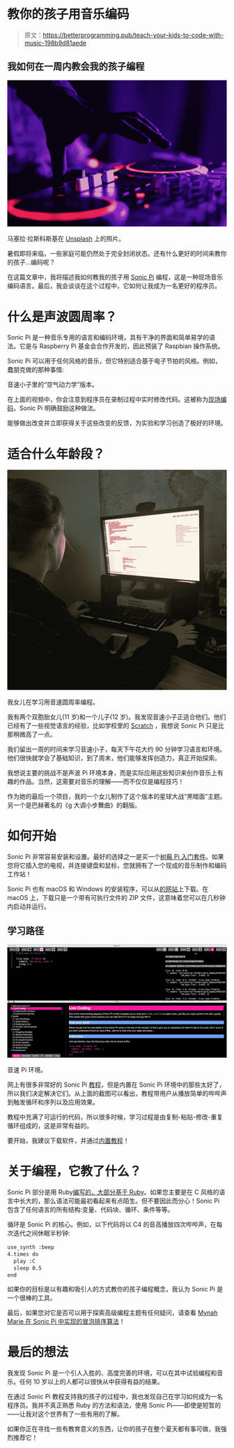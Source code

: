 # 教你的孩子用音乐编码

> 原文：<https://betterprogramming.pub/teach-your-kids-to-code-with-music-198b9d81aede>

## 我如何在一周内教会我的孩子编程

![](img/283f31e8ccbb5e2ba35dd3ad0e53ff9e.png)

马塞拉·拉斯科斯基在 [Unsplash](https://unsplash.com?utm_source=medium&utm_medium=referral) 上的照片。

暑假即将来临，一些家庭可能仍然处于完全封闭状态。还有什么更好的时间来教你的孩子…编码呢？

在这篇文章中，我将描述我如何教我的孩子用 [Sonic Pi](https://sonic-pi.net) 编程，这是一种现场音乐编码语言。最后，我会谈谈在这个过程中，它如何让我成为一名更好的程序员。

# 什么是声波圆周率？

Sonic Pi 是一种音乐专用的语言和编码环境，具有干净的界面和简单易学的语法。它是与 Raspberry Pi 基金会合作开发的，因此预装了 Raspbian 操作系统。

Sonic Pi 可以用于任何风格的音乐，但它特别适合基于电子节拍的风格。例如，蠢朋克做的那种事情:

音速小子里的“空气动力学”版本。

在上面的视频中，你会注意到程序员在录制过程中实时修改代码。这被称为[现场编码](https://liveprogramming.github.io/liveblog/2013/01/a-history-of-live-programming/)，Sonic Pi 明确鼓励这种做法。

能够做出改变并立即获得关于这些改变的反馈，为实验和学习创造了极好的环境。

# 适合什么年龄段？

![](img/b812e0cde503dedcd7464e56cef53acf.png)

我女儿在学习用音速圆周率编程。

我有两个双胞胎女儿(11 岁)和一个儿子(12 岁)。我发现音速小子正适合他们。他们已经有了一些视觉语言的经验，比如学校里的 [Scratch](https://scratch.mit.edu) ，我想说 Sonic Pi 只是比那稍微高了一点。

我们留出一周的时间来学习音速小子，每天下午花大约 90 分钟学习语言和环境。他们很快就学会了基础知识，到了周末，他们能够发挥创造力，真正开始探索。

我想说主要的挑战不是声波 Pi 环境本身，而是实际应用这些知识来创作音乐上有趣的作品。当然，这需要对音乐的理解——而不仅仅是编程技巧！

作为她的最后一个项目，我的一个女儿制作了这个版本的星球大战“黑暗面”主题。另一个是巴赫著名的《g 大调小步舞曲》的翻版。

# 如何开始

Sonic Pi 非常容易安装和设置。最好的选择之一是买一个[树莓 Pi 入门套件](https://thepihut.com/collections/raspberry-pi-kits-and-bundles/products/raspberry-pi-starter-kit)。如果您将它插入您的电视，并连接键盘和鼠标，您就拥有了一个现成的音乐制作和编码工作站！

Sonic Pi 也有 macOS 和 Windows 的安装程序，可以从[的网站](https://sonic-pi.net)上下载。在 macOS 上，下载只是一个带有可执行文件的 ZIP 文件，这意味着您可以在几秒钟内启动并运行。

## 学习路径

![](img/61958f83aa00c4417db55eff80f8e3ea.png)

音速 Pi 环境。

网上有很多非常好的 Sonic Pi [教程](https://projects.raspberrypi.org/en/projects/getting-started-with-sonic-pi)，但是内置在 Sonic Pi 环境中的那些太好了，所以我们决定解决它们。从上面的截图可以看出，教程带用户从播放简单的哔哔声到触发循环和序列以及应用效果。

教程中充满了可运行的代码，所以很多时候，学习过程是由复制-粘贴-修改-重复循环组成的，这是非常有益的。

要开始，我建议下载软件，并通过[内置教程](https://sonic-pi.net/tutorial)！

# 关于编程，它教了什么？

Sonic Pi 部分是用 Ruby[编写的，大部分基于 Ruby](https://www.ruby-lang.org/en/)。如果您主要是在 C 风格的语言中长大的，那么语法可能最初看起来有点陌生。但不要因此而分心！Sonic Pi 包含了任何语言的所有结构:变量、代码块、循环、条件等等。

循环是 Sonic Pi 的核心。例如，以下代码将以 C4 的音高播放四次哔哔声，在每次迭代之间休眠半秒钟:

```
use_synth :beep
4.times do
  play :C
  sleep 0.5
end
```

如果你的目标是以有趣和吸引人的方式教你的孩子编程概念，我认为 Sonic Pi 是一个很棒的工具。

最后，如果您对它是否可以用于探索高级编程主题有任何疑问，请查看 [Mynah Marie 在 Sonic Pi 中实现的冒泡排序算法](https://www.earthtoabigail.com/blog/audio-representation-bubble-sort-with-ruby-sonicpi)！

# 最后的想法

我发现 Sonic Pi 是一个引人入胜的、高度完善的环境，可以在其中试验编程和音乐。任何 10 岁以上的人都可以很快从中获得有益的结果。

在通过 Sonic Pi 教程支持我的孩子的过程中，我也发现自己在学习如何成为一名程序员。我并不真正熟悉 Ruby 的方法和语法，使用 Sonic Pi——即使是短暂的——让我对这个世界有了一些有用的了解。

如果你正在寻找一些有教育意义的东西，让你的孩子在整个夏天都有事可做，我强烈推荐它！